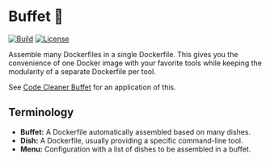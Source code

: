 # Buffet 🍜

[![Build](https://img.shields.io/travis/evolutics/buffet)](https://travis-ci.org/evolutics/buffet)
[![License](https://img.shields.io/github/license/evolutics/buffet)](LICENSE)

Assemble many Dockerfiles in a single Dockerfile. This gives you the convenience of one Docker image with your favorite tools while keeping the modularity of a separate Dockerfile per tool.

See [Code Cleaner Buffet](https://github.com/evolutics/code-cleaner-buffet) for an application of this.

## Terminology

- **Buffet:** A Dockerfile automatically assembled based on many dishes.
- **Dish:** A Dockerfile, usually providing a specific command-line tool.
- **Menu:** Configuration with a list of dishes to be assembled in a buffet.
